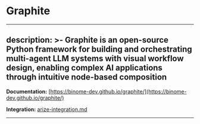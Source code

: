 # Graphite

---
description: >-
  Graphite is an open-source Python framework for building and orchestrating
  multi-agent LLM systems with visual workflow design, enabling complex AI
  applications through intuitive node-based composition
---

**Documentation:** [https://binome-dev.github.io/graphite/](https://binome-dev.github.io/graphite/)

**Integration:** [arize-integration.md](arize-integration.md)


---
